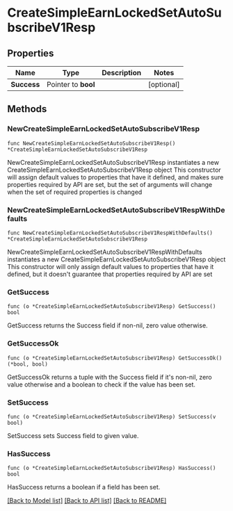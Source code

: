 # CreateSimpleEarnLockedSetAutoSubscribeV1Resp

## Properties

Name | Type | Description | Notes
------------ | ------------- | ------------- | -------------
**Success** | Pointer to **bool** |  | [optional] 

## Methods

### NewCreateSimpleEarnLockedSetAutoSubscribeV1Resp

`func NewCreateSimpleEarnLockedSetAutoSubscribeV1Resp() *CreateSimpleEarnLockedSetAutoSubscribeV1Resp`

NewCreateSimpleEarnLockedSetAutoSubscribeV1Resp instantiates a new CreateSimpleEarnLockedSetAutoSubscribeV1Resp object
This constructor will assign default values to properties that have it defined,
and makes sure properties required by API are set, but the set of arguments
will change when the set of required properties is changed

### NewCreateSimpleEarnLockedSetAutoSubscribeV1RespWithDefaults

`func NewCreateSimpleEarnLockedSetAutoSubscribeV1RespWithDefaults() *CreateSimpleEarnLockedSetAutoSubscribeV1Resp`

NewCreateSimpleEarnLockedSetAutoSubscribeV1RespWithDefaults instantiates a new CreateSimpleEarnLockedSetAutoSubscribeV1Resp object
This constructor will only assign default values to properties that have it defined,
but it doesn't guarantee that properties required by API are set

### GetSuccess

`func (o *CreateSimpleEarnLockedSetAutoSubscribeV1Resp) GetSuccess() bool`

GetSuccess returns the Success field if non-nil, zero value otherwise.

### GetSuccessOk

`func (o *CreateSimpleEarnLockedSetAutoSubscribeV1Resp) GetSuccessOk() (*bool, bool)`

GetSuccessOk returns a tuple with the Success field if it's non-nil, zero value otherwise
and a boolean to check if the value has been set.

### SetSuccess

`func (o *CreateSimpleEarnLockedSetAutoSubscribeV1Resp) SetSuccess(v bool)`

SetSuccess sets Success field to given value.

### HasSuccess

`func (o *CreateSimpleEarnLockedSetAutoSubscribeV1Resp) HasSuccess() bool`

HasSuccess returns a boolean if a field has been set.


[[Back to Model list]](../README.md#documentation-for-models) [[Back to API list]](../README.md#documentation-for-api-endpoints) [[Back to README]](../README.md)


